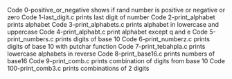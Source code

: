 Code 0-positive_or_negative shows if rand number is positive or negative or zero 
Code 1-last_digit.c prints last digit of number
Code 2-print_alphabet prints alphabet
Code 3-print_alphabets.c prints alphabet in lowercase and uppercase
Code 4-print_alphabt.c print alphabet except q and e
Code 5-print_numbers.c prints digits of base 10
Code 6-print_numberz.c prints digits of base 10 with putchar function
Code 7-print_tebahpla.c prints lowercase alphabets in reverse
Code 8-print_base16.c prints numbers of base16
Code 9-print_comb.c prints combination of digits from base 10
Code 100-print_comb3.c prints combinations of 2 digits
